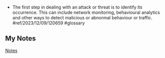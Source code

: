 - The first step in dealing with an attack or threat is to identify its occurrence. This can include network monitoring, behavioural analytics and other ways to detect malicious or abnormal behaviour or traffic. #ref/2023/12/09/120659 #glossary
## My Notes
[Notes](mynotes/incident-identification-notes.md)
